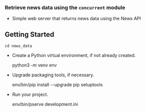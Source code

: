 ### Retrieve news data using the `concurrent` module


- Simple web server that returns news data using the News API

Getting Started
---------------
    cd news_data

- Create a Python virtual environment, if not already created.

    python3 -m venv env

- Upgrade packaging tools, if necessary.

    env/bin/pip install --upgrade pip setuptools

- Run your project.

    env/bin/pserve development.ini
